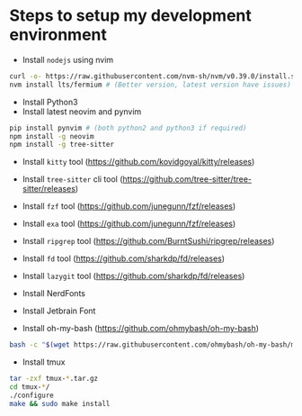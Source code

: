 # Steps to setup my development environment

- Install `nodejs` using nvim

```bash
curl -o- https://raw.githubusercontent.com/nvm-sh/nvm/v0.39.0/install.sh | bash
nvm install lts/fermium # (Better version, latest version have issues)
```

- Install Python3
- Install latest neovim and pynvim

```bash
pip install pynvim # (both python2 and python3 if required)
npm install -g neovim
npm install -g tree-sitter
```

- Install `kitty` tool (https://github.com/kovidgoyal/kitty/releases)
- Install `tree-sitter` cli tool (https://github.com/tree-sitter/tree-sitter/releases)
- Install `fzf` tool (https://github.com/junegunn/fzf/releases)
- Install `exa` tool (https://github.com/junegunn/fzf/releases)
- Install `ripgrep` tool (https://github.com/BurntSushi/ripgrep/releases)
- Install `fd` tool (https://github.com/sharkdp/fd/releases)
- Install `lazygit` tool (https://github.com/sharkdp/fd/releases)

- Install NerdFonts
- Install Jetbrain Font

- Install oh-my-bash (https://github.com/ohmybash/oh-my-bash)

```bash
bash -c "$(wget https://raw.githubusercontent.com/ohmybash/oh-my-bash/master/tools/install.sh -O -)"
```

- Install tmux

```bash
tar -zxf tmux-*.tar.gz
cd tmux-*/
./configure
make && sudo make install
```
